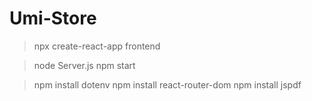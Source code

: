 # Umi-Store

> npx create-react-app frontend

> node Server.js
> npm start

> npm install dotenv
> npm install react-router-dom
> npm install jspdf

